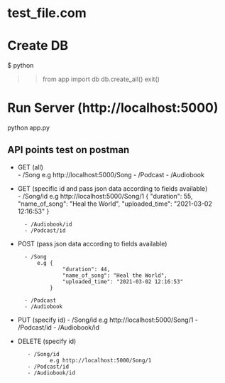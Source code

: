 # test_file.com
# Create DB
$ python
>> from app import db
>> db.create_all()
>> exit()

# Run Server (http://localhost:5000)
python app.py

## API points test on postman

* GET (all)   
        - /Song
            e.g http://localhost:5000/Song
        - /Podcast
        - /Audiobook

* GET (specific id and pass json data according to fields available)  
        - /Song/id
            e.g http://localhost:5000/Song/1
                    {
                    "duration": 55,
                    "name_of_song": "Heal the World",
                    "uploaded_time": "2021-03-02 12:16:53"
                    }

        - /Audiobook/id
        - /Podcast/id

* POST  (pass json data according to fields available)

        - /Song
            e.g {
                    "duration": 44,
                    "name_of_song": "Heal the World",
                    "uploaded_time": "2021-03-02 12:16:53"
                }

        - /Podcast
        - /Audiobook

* PUT   (specify id)
        - /Song/id
            e.g http://localhost:5000/Song/1
        - /Podcast/id
        - /Audiobook/id

* DELETE (specify id)

         - /Song/id
                e.g http://localhost:5000/Song/1
         - /Podcast/id
         - /Audiobook/id